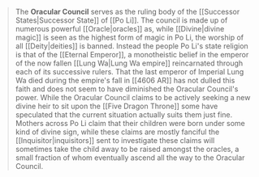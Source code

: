> The **Oracular Council** serves as the ruling body of the [[Successor States|Successor State]] of [[Po Li]]. The council is made up of numerous powerful [[Oracle|oracles]] as, while [[Divine|divine magic]] is seen as the highest form of magic in Po Li, the worship of all [[Deity|deities]] is banned. Instead the people Po Li's state religion is that of the [[Eternal Emperor]], a monotheistic belief in the emperor of the now fallen [[Lung Wa|Lung Wa empire]] reincarnated through each of its successive rulers. That the last emperor of Imperial Lung Wa died during the empire's fall in [[4606 AR]] has not dulled this faith and does not seem to have diminished the Oracular Council's power. While the Oracular Council claims to be actively seeking a new divine heir to sit upon the [[Five Dragon Throne]] some have speculated that the current situation actually suits them just fine. Mothers across Po Li claim that their children were born under some kind of divine sign, while these claims are mostly fanciful the [[Inquisitor|inquisitors]] sent to investigate these claims will sometimes take the child away to be raised amongst the oracles, a small fraction of whom eventually ascend all the way to the Oracular Council.








